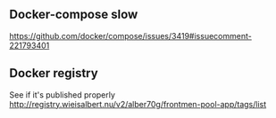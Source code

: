 ## Docker-compose slow
https://github.com/docker/compose/issues/3419#issuecomment-221793401

## Docker registry
See if it's published properly
http://registry.wieisalbert.nu/v2/alber70g/frontmen-pool-app/tags/list